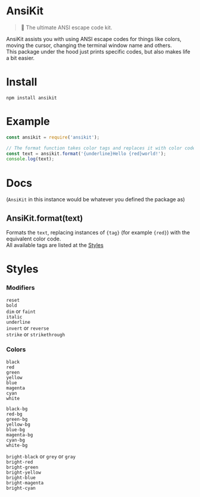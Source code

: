 # AnsiKit
> 🎨 The ultimate ANSI escape code kit.

AnsiKit assists you with using ANSI escape codes for things like colors, moving the cursor, changing the terminal window name and others.  
This package under the hood just prints specific codes, but also makes life a bit easier.

# Install
`npm install ansikit`
 
# Example
```js
const ansikit = require('ansikit');

// The format function takes color tags and replaces it with color codes.
const text = ansikit.format('{underline}Hello {red}world!');
console.log(text);
```

# Docs
(`AnsiKit` in this instance would be whatever you defined the package as)

## AnsiKit.format(text)
Formats the `text`, replacing instances of `{tag}` (for example `{red}`) with the equivalent color code.  
All available tags are listed at the [Styles](#styles)

# Styles
### Modifiers
`reset`  
`bold`  
`dim` or `faint`  
`italic`  
`underline`  
`invert` or `reverse`  
`strike` or `strikethrough`  


### Colors
`black`  
`red`  
`green`  
`yellow`  
`blue`  
`magenta`  
`cyan`  
`white`  

`black-bg`  
`red-bg`  
`green-bg`  
`yellow-bg`  
`blue-bg`  
`magenta-bg`  
`cyan-bg`  
`white-bg`  

`bright-black` or `grey` or `gray`  
`bright-red`  
`bright-green`  
`bright-yellow`  
`bright-blue`  
`bright-magenta`  
`bright-cyan`  